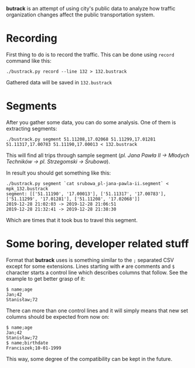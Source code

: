 **butrack** is an attempt of using city's public data to analyze how traffic organization changes affect the public transportation system.


Recording
=========
First thing to do is to record the traffic. This can be done using `record` command like this:

    ./bustrack.py record --line 132 > 132.bustrack

Gathered data will be saved in `132.bustrack`


Segments
========
After you gather some data, you can do some analysis. One of them is extracting segments:

    ./bustrack.py segment 51.11208,17.02068 51.11299,17.01281 51.11317,17.00783 51.11190,17.00013 < 132.bustrack

This will find all trips through sample segment (_pl. Jana Pawła II -> Młodych Techników -> pl. Strzegomski -> Śrubowa_).

In result you should get something like this:

    ./bustrack.py segment `cat srubowa_pl-jana-pawla-ii.segment` < mpk_132.bustrack 
    segment: [['51.11190', '17.00013'], ['51.11317', '17.00783'], ['51.11299', '17.01281'], ['51.11208', '17.02068']]
    2019-12-28 21:02:03 -> 2019-12-28 21:06:51
    2019-12-28 21:32:41 -> 2019-12-28 21:38:30

Which are times that it took bus to travel this segment.
    

Some boring, developer related stuff
====================================
Format that **butrack** uses is something similar to the `;` separated CSV except for some extensions. Lines starting with `#` are comments and `$` character starts a control line which describes columns that follow. See the example to get better grasp of it:

    $ name;age
    Jan;42
    Stanisław;72

There can more than one control lines and it will simply means that new set columns should be expected from now on:

    $ name;age
    Jan;42
    Stanisław;72
    $ name;birthdate
    Franciszek;10-01-1999

This way, some degree of the compatibility can be kept in the future.